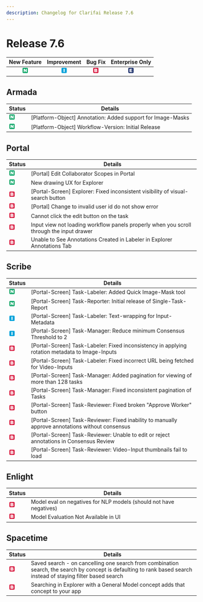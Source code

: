 ```yaml
---
description: Changelog for Clarifai Release 7.6
---
```


# Release 7.6

| New Feature | Improvement | Bug Fix | Enterprise Only |
| :---: | :---: | :---: | :---: |
| ![new-feature](/img/new_feature.jpg) | ![improvement](/img/improvement.jpg) | ![bug](/img/bug.jpg) | ![enterprise](/img/enterprise.jpg) |

## Armada

|Status     |Details                                                    |
|-----------|-----------------------------------------------------------|
| ![new-feature](/img/new_feature.jpg) |[Platform-Object] Annotation: Added support for Image-Masks|
| ![new-feature](/img/new_feature.jpg) |[Platform-Object] Workflow-Version: Initial Release        |


## Portal

|Status     |Details                                                    |
|-----------|-----------------------------------------------------------|
| ![new-feature](/img/new_feature.jpg) |[Portal] Edit Collaborator Scopes in Portal                |
| ![new-feature](/img/new_feature.jpg) |New drawing UX for Explorer                                |
| ![bug](/img/bug.jpg) |[Portal-Screen] Explorer: Fixed inconsistent visibility of visual-search button|
| ![bug](/img/bug.jpg) |[Portal] Change to invalid user id do not show error       |
| ![bug](/img/bug.jpg) |Cannot click the edit button on the task                   |
| ![bug](/img/bug.jpg) |Input view not loading workflow panels properly when you scroll through the input drawer|
| ![bug](/img/bug.jpg) |Unable to See Annotations Created in Labeler in Explorer Annotations Tab|


## Scribe

|Status     |Details                                                    |
|-----------|-----------------------------------------------------------|
| ![new-feature](/img/new_feature.jpg) |[Portal-Screen] Task-Labeler: Added Quick Image-Mask tool  |
| ![new-feature](/img/new_feature.jpg) |[Portal-Screen] Task-Reporter: Initial release of Single-Task-Report|
| ![improvement](/img/improvement.jpg) |[Portal-Screen] Task-Labeler: Text-wrapping for Input-Metadata|
| ![improvement](/img/improvement.jpg) |[Portal-Screen] Task-Manager: Reduce minimum Consensus Threshold to 2|
| ![bug](/img/bug.jpg) |[Portal-Screen] Task-Labeler: Fixed inconsistency in applying rotation metadata to Image-Inputs|
| ![bug](/img/bug.jpg) |[Portal-Screen] Task-Labeler: Fixed incorrect URL being fetched for Video-Inputs|
| ![bug](/img/bug.jpg) |[Portal-Screen] Task-Manager: Added pagination for viewing of more than 128 tasks|
| ![bug](/img/bug.jpg) |[Portal-Screen] Task-Manager: Fixed inconsistent pagination of Tasks|
| ![bug](/img/bug.jpg) |[Portal-Screen] Task-Reviewer: Fixed broken "Approve Worker" button|
| ![bug](/img/bug.jpg) |[Portal-Screen] Task-Reviewer: Fixed inability to manually approve annotations without consensus|
| ![bug](/img/bug.jpg) |[Portal-Screen] Task-Reviewer: Unable to edit or reject annotations in Consensus Review|
| ![bug](/img/bug.jpg) |[Portal-Screen] Task-Reviewer: Video-Input thumbnails fail to load|


## Enlight

|Status     |Details                                                    |
|-----------|-----------------------------------------------------------|
| ![bug](/img/bug.jpg) |Model eval on negatives for NLP models (should not have negatives)|
| ![bug](/img/bug.jpg) |Model Evaluation Not Available in UI                       |


## Spacetime

|Status     |Details                                                    |
|-----------|-----------------------------------------------------------|
| ![bug](/img/bug.jpg) |Saved search - on cancelling one search from combination search, the search by concept is defaulting to rank based search instead of staying filter based search|
| ![bug](/img/bug.jpg) |Searching in Explorer with a General Model concept adds that concept to your app|
